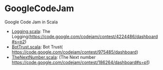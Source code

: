# GoogleCodeJam

Google Code Jam in Scala

- [Logging.scala](https://github.com/sean-oh-eyards/GoogleCodeJam/blob/master/src/main/scala/Logging.scala): The Logging(https://code.google.com/codejam/contest/4224486/dashboard#s=p2)
- [BotTrust.scala](https://github.com/sean-oh-eyards/GoogleCodeJam/blob/master/src/main/scala/BotTrust.scala): Bot Trust( https://code.google.com/codejam/contest/975485/dashboard)
- [TheNextNumber.scala](https://github.com/sean-oh-eyards/GoogleCodeJam/blob/master/src/main/scala/TheNextNumber.scala): (The Next number https://code.google.com/codejam/contest/186264/dashboard#s=p1)
